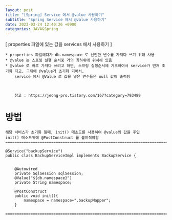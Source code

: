 ```yaml
---
layout: post
title: "[Spring] Service 에서 @value 사용하기"
subtitle: "Spring Service 에서 @value 사용하기"
date: 2023-03-24 12:40:26 +0900
categories: JAVA&Spring
---
```

[ properties 파일에 있는 값을 services 에서 사용하기 ]

	* properties 파일에다가 db.namespace 로 선언한 변수를 가져다 쓰기 위해 사용
	* @value 는 스프링 실행 순서중 거의 최하위에 위치해 있음
	* @value 로 바로 가져다 쓰려고 하면, 스프링 실행순서에 기초하여서 service가 먼저 초기화 되고, 그뒤에 @value가 초기화 되어서,
		service 에서 @Value 로 값을 넣은 변수들은 null 값이 출력됨
	


		참고 : https://jeong-pro.tistory.com/167?category=793489
	

# 방법
	
		
	해당 서비스가 초기화 될때, init() 메소드를 사용하여 @value의 값을 주입
	init() 메소드위에 @PostConstruct 를 붙여줘야함		
	=====================================================================================================================================================

	@Service("backupService")
	public class BackupServiceImpl implements BackupService {


		@Autowired
		private SqlSession sqlSession;
		@Value("${db.namespace}")
		private String namespace;

		@PostConstruct
		public void init(){
			namespace = namespace+".backupMapper";
		}

	=====================================================================================================================================================                                                                                                                                                                                                                                                                                                                                                                                                                                                                                                                                                                                                                                                                                                                                                                                                                                                                                                                                                                                
